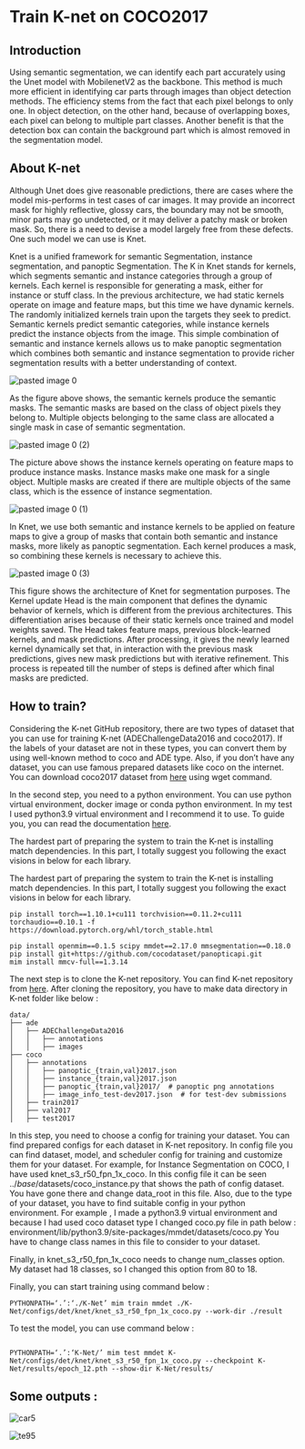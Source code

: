 # Train K-net on COCO2017

## Introduction 

Using semantic segmentation, we can identify each part accurately using the Unet model with MobilenetV2 as the backbone. This method is much more efficient in identifying car parts through images than object detection methods. The efficiency stems from the fact that each pixel belongs to only one. In object detection, on the other hand, because of overlapping boxes, each pixel can belong to multiple part classes. Another benefit is that the detection box can contain the background part which is almost removed in the segmentation model.


## About K-net

Although Unet does give reasonable predictions, there are cases where the model mis-performs in test cases of car images. It may provide an incorrect mask for highly reflective, glossy cars, the boundary may not be smooth, minor parts may go undetected, or it may deliver a patchy mask or broken mask. So, there is a need to devise a model largely free from these defects. One such model we can use is Knet.

Knet is a unified framework for semantic Segmentation, instance segmentation, and panoptic Segmentation. The K in Knet stands for kernels, which segments semantic and instance categories through a group of kernels. Each kernel is responsible for generating a mask, either for instance or stuff class. In the previous architecture, we had static kernels operate on image and feature maps, but this time we have dynamic kernels. The randomly initialized kernels train upon the targets they seek to predict. Semantic kernels predict semantic categories, while instance kernels predict the instance objects from the image. This simple combination of semantic and instance kernels allows us to make panoptic segmentation which combines both semantic and instance segmentation to provide richer segmentation results with a better understanding of context.


![pasted image 0](https://user-images.githubusercontent.com/78655282/196053976-72369d49-6177-41db-b9ac-8c9c1ff6b177.png)


As the figure above shows, the semantic kernels produce the semantic masks. The semantic masks are based on the class of object pixels they belong to. Multiple objects belonging to the same class are allocated a single mask in case of semantic segmentation.


![pasted image 0 (2)](https://user-images.githubusercontent.com/78655282/196053988-1bacae5c-e210-4435-99b9-1f1607ea5ce4.png)


The picture above shows the instance kernels operating on feature maps to produce instance masks. Instance masks make one mask for a single object. Multiple masks are created if there are multiple objects of the same class, which is the essence of instance segmentation.


![pasted image 0 (1)](https://user-images.githubusercontent.com/78655282/196054004-6ae779f5-b85b-4828-b264-8a1f8175d7c5.png)


In Knet, we use both semantic and instance kernels to be applied on feature maps to give a group of masks that contain both semantic and instance masks, more likely as panoptic segmentation. Each kernel produces a mask, so combining these kernels is necessary to achieve this.


![pasted image 0 (3)](https://user-images.githubusercontent.com/78655282/196054072-f88efaf4-b83c-4e95-9578-9caab5aa7bc9.png)


This figure shows the architecture of Knet for segmentation purposes. The Kernel update Head is the main component that defines the dynamic behavior of kernels, which is different from the previous architectures. This differentiation arises because of their static kernels once trained and model weights saved. The Head takes feature maps, previous block-learned kernels, and mask predictions. After processing, it gives the newly learned kernel dynamically set that, in interaction with the previous mask predictions, gives new mask predictions but with iterative refinement. This process is repeated till the number of steps is defined after which final masks are predicted.


## How to train?

Considering the K-net GitHub repository, there are two types of dataset that you can use for training K-net (ADEChallengeData2016 and coco2017). If the labels of your dataset are not in these types, you can convert them by using well-known method to coco and ADE type. Also, if you don’t have any dataset, you can use famous prepared datasets like coco on the internet. You can download coco2017 dataset from [here](https://cocodataset.org/#download) using wget command.

In the second step, you need to a python environment. You can use python virtual environment, docker image or conda python environment. In my test I used python3.9 virtual environment and I recommend it to use. To guide you, you can read the documentation [here](https://docs.python.org/3/library/venv.html).

The hardest part of preparing the system to train the K-net is installing match dependencies. In this part, I totally suggest you following the exact visions in below for each library. 

The hardest part of preparing the system to train the K-net is installing match dependencies. In this part, I totally suggest you following the exact visions in below for each library. 

```
pip install torch==1.10.1+cu111 torchvision==0.11.2+cu111 torchaudio==0.10.1 -f https://download.pytorch.org/whl/torch_stable.html

pip install openmim==0.1.5 scipy mmdet==2.17.0 mmsegmentation==0.18.0
pip install git+https://github.com/cocodataset/panopticapi.git
mim install mmcv-full==1.3.14

```

The next step is to clone the K-net repository. You can find K-net repository from [here](https://github.com/ZwwWayne/K-Net). After cloning the repository, you have to make data directory in K-net folder like below :

```
data/
├── ade
│   ├── ADEChallengeData2016
│   │   ├── annotations
│   │   ├── images
├── coco
│   ├── annotations
│   │   ├── panoptic_{train,val}2017.json
│   │   ├── instance_{train,val}2017.json
│   │   ├── panoptic_{train,val}2017/  # panoptic png annotations
│   │   ├── image_info_test-dev2017.json  # for test-dev submissions
│   ├── train2017
│   ├── val2017
│   ├── test2017

```

In this step, you need to choose a config for training your dataset. You can find prepared configs for each dataset in K-net repository. In config file you can find dataset, model, and scheduler config for training and customize them for your dataset. For example, for Instance Segmentation on COCO, I have used knet_s3_r50_fpn_1x_coco. In this config file it can be seen ../_base_/datasets/coco_instance.py that shows the path of config dataset. You have gone there and change data_root in this file. Also, due to the type of your dataset, you have to  find suitable config in your python environment. For example , I made a python3.9 virtual environment and because I had used coco dataset type I changed coco.py file in path below : 
 environment/lib/python3.9/site-packages/mmdet/datasets/coco.py
You have to change class names in this file to consider to your dataset.

Finally, in knet_s3_r50_fpn_1x_coco needs to change num_classes option.  My dataset had 18 classes, so I changed this option from 80 to 18.


Finally, you can start training using command below : 

```
PYTHONPATH=‘.’:‘./K-Net’ mim train mmdet ./K-Net/configs/det/knet/knet_s3_r50_fpn_1x_coco.py --work-dir ./result

```
To test the model, you can use command below : 

```

PYTHONPATH=‘.’:‘K-Net/’ mim test mmdet K-Net/configs/det/knet/knet_s3_r50_fpn_1x_coco.py --checkpoint K-Net/results/epoch_12.pth --show-dir K-Net/results/ 

```

## Some outputs : 


![car5](https://user-images.githubusercontent.com/78655282/196054564-087852f0-e59f-438a-b63e-98c8beb6d240.jpg)


![te95](https://user-images.githubusercontent.com/78655282/196054577-6df393b7-9769-428b-8f13-abdfd7fea7d6.jpg)


